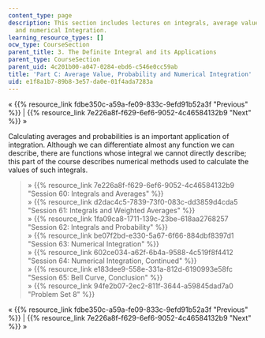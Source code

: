 ```yaml
---
content_type: page
description: This section includes lectures on integrals, average value, probability,
  and numerical Integration.
learning_resource_types: []
ocw_type: CourseSection
parent_title: 3. The Definite Integral and its Applications
parent_type: CourseSection
parent_uid: 4c201b00-a047-0284-ebd6-c546e0cc59ab
title: 'Part C: Average Value, Probability and Numerical Integration'
uid: e1f8a1b7-89b8-3e57-da0e-01f4ada7283a
---
```


« {{% resource_link fdbe350c-a59a-fe09-833c-9efd91b52a3f "Previous" %}} | {{% resource_link 7e226a8f-f629-6ef6-9052-4c46584132b9 "Next" %}} »

Calculating averages and probabilities is an important application of integration. Although we can differentiate almost any function we can describe, there are functions whose integral we cannot directly describe; this part of the course describes numerical methods used to calculate the values of such integrals.

> » {{% resource_link 7e226a8f-f629-6ef6-9052-4c46584132b9 "Session 60: Integrals and Averages" %}}  
> » {{% resource_link d2dac4c5-7839-73f0-083c-dd3859d4cda5 "Session 61: Integrals and Weighted Averages" %}}  
> » {{% resource_link 1fa09ca8-1711-139c-23be-618aa2768257 "Session 62: Integrals and Probability" %}}  
> » {{% resource_link be07f2bd-e330-5a67-6f66-884dbf8397d1 "Session 63: Numerical Integration" %}}  
> » {{% resource_link 602ce034-a62f-6b4a-9588-4c519f8f4412 "Session 64: Numerical Integration, Continued" %}}  
> » {{% resource_link e183dee9-558e-331a-812d-6190993e58fc "Session 65: Bell Curve, Conclusion" %}}  
> » {{% resource_link 94fe2b07-2ec2-811f-3644-a59845dad7a0 "Problem Set 8" %}}

« {{% resource_link fdbe350c-a59a-fe09-833c-9efd91b52a3f "Previous" %}} | {{% resource_link 7e226a8f-f629-6ef6-9052-4c46584132b9 "Next" %}} »